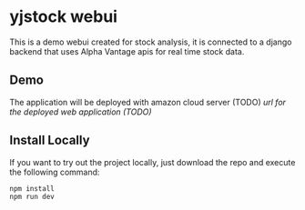 # yjstock webui
This is a demo webui created for stock analysis, it is connected to a django backend that uses Alpha Vantage apis for real time stock data.

## Demo
The application will be deployed with amazon cloud server (TODO)
*url for the deployed web application (TODO)*

## Install Locally
If you want to try out the project locally, just download the repo and execute the following command:
```
npm install
npm run dev
```
